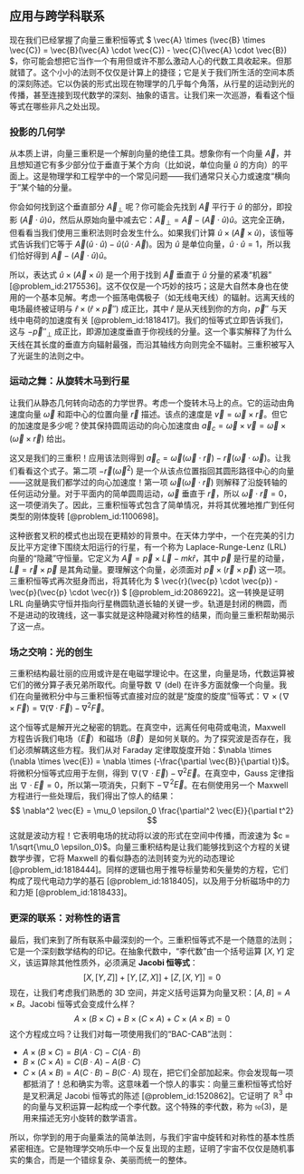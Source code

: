 ## 应用与跨学科联系

现在我们已经掌握了向量三重积恒等式 $ \vec{A} \times (\vec{B} \times \vec{C}) = \vec{B}(\vec{A} \cdot \vec{C}) - \vec{C}(\vec{A} \cdot \vec{B}) $，你可能会想把它当作一个有用但或许不那么激动人心的代数工具收起来。但那就错了。这个小小的法则不仅仅是计算上的捷径；它是关于我们所生活的空间本质的深刻陈述。它以伪装的形式出现在物理学的几乎每个角落，从行星的运动到光的传播，甚至连接到现代数学的深刻、抽象的语言。让我们来一次巡游，看看这个恒等式在哪些非凡之处出现。

### 投影的几何学

从本质上讲，向量三重积是一个解剖向量的绝佳工具。想象你有一个向量 $\vec{A}$，并且想知道它有多少部分位于垂直于某个方向（比如说，单位向量 $\hat{u}$ 的方向）的平面上。这是物理学和工程学中的一个常见问题——我们通常只关心力或速度“横向于”某个轴的分量。

你会如何找到这个垂直部分 $\vec{A}_{\perp}$ 呢？你可能会先找到 $\vec{A}$ 平行于 $\hat{u}$ 的部分，即投影 $(\vec{A} \cdot \hat{u})\hat{u}$，然后从原始向量中减去它：$\vec{A}_{\perp} = \vec{A} - (\vec{A} \cdot \hat{u})\hat{u}$。这完全正确，但看看当我们使用三重积法则时会发生什么。如果我们计算 $\hat{u} \times (\vec{A} \times \hat{u})$，该恒等式告诉我们它等于 $\vec{A}(\hat{u} \cdot \hat{u}) - \hat{u}(\hat{u} \cdot \vec{A})$。因为 $\hat{u}$ 是单位向量，$\hat{u} \cdot \hat{u} = 1$，所以我们恰好得到 $\vec{A} - (\vec{A} \cdot \hat{u})\hat{u}$。

所以，表达式 $\hat{u} \times (\vec{A} \times \hat{u})$ 是一个用于找到 $\vec{A}$ 垂直于 $\hat{u}$ 分量的紧凑“机器” [@problem_id:2175536]。这不仅仅是一个巧妙的技巧；这是大自然本身也在使用的一个基本见解。考虑一个振荡电偶极子（如无线电天线）的辐射。远离天线的电场最终被证明与 $\hat{r} \times (\hat{r} \times \vec{p}'')$ 成正比，其中 $\hat{r}$ 是从天线到你的方向，$\vec{p}''$ 与天线中电荷的加速度有关 [@problem_id:1818417]。我们的恒等式立即告诉我们，这与 $-\vec{p}''_{\perp}$ 成正比，即源加速度垂直于你视线的分量。这一个事实解释了为什么天线在其长度的垂直方向辐射最强，而沿其轴线方向则完全不辐射。三重积被写入了光诞生的法则之中。

### 运动之舞：从旋转木马到行星

让我们从静态几何转向动态的力学世界。考虑一个旋转木马上的点。它的运动由角速度向量 $\vec{\omega}$ 和距中心的位置向量 $\vec{r}$ 描述。该点的速度是 $\vec{v} = \vec{\omega} \times \vec{r}$。但它的加速度是多少呢？使其保持圆周运动的向心加速度由 $\vec{a}_c = \vec{\omega} \times \vec{v} = \vec{\omega} \times (\vec{\omega} \times \vec{r})$ 给出。

这又是我们的三重积！应用该法则得到 $\vec{a}_c = \vec{\omega}(\vec{\omega} \cdot \vec{r}) - \vec{r}(\vec{\omega} \cdot \vec{\omega})$。让我们看看这个式子。第二项 $-\vec{r}(\vec{\omega}^2)$ 是一个从该点位置指回其圆形路径中心的向量——这就是我们都学过的向心加速度！第一项 $\vec{\omega}(\vec{\omega} \cdot \vec{r})$ 则解释了沿旋转轴的任何运动分量。对于平面内的简单圆周运动，$\vec{\omega}$ 垂直于 $\vec{r}$，所以 $\vec{\omega} \cdot \vec{r} = 0$，这一项便消失了。因此，三重积恒等式包含了简单情况，并将其优雅地推广到任何类型的刚体旋转 [@problem_id:1100698]。

这种嵌套叉积的模式也出现在更精妙的背景中。在天体力学中，一个在完美的引力反比平方定律下围绕太阳运行的行星，有一个称为 Laplace-Runge-Lenz (LRL) 向量的“隐藏”守恒量。它定义为 $\vec{A} = \vec{p} \times \vec{L} - mk\hat{r}$，其中 $\vec{p}$ 是行星的动量，$\vec{L} = \vec{r} \times \vec{p}$ 是其角动量。要理解这个向量，必须面对 $\vec{p} \times (\vec{r} \times \vec{p})$ 这一项。三重积恒等式再次挺身而出，将其转化为 $ \vec{r}(\vec{p} \cdot \vec{p}) - \vec{p}(\vec{p} \cdot \vec{r}) $ [@problem_id:2086922]。这一转换是证明 LRL 向量确实守恒并指向行星椭圆轨道长轴的关键一步。轨道是封闭的椭圆，而不是进动的玫瑰线，这一事实就是这种隐藏对称性的结果，而向量三重积帮助揭示了这一点。

### 场之交响：光的创生

三重积结构最壮丽的应用或许是在电磁学理论中。在这里，向量是场，代数运算被它们的微分算子表兄弟所取代。向量导数 $\nabla$ (del) 在许多方面就像一个向量。我们在向量微积分中与三重积恒等式直接对应的就是“旋度的旋度”恒等式：$\nabla \times (\nabla \times \vec{F}) = \nabla(\nabla \cdot \vec{F}) - \nabla^2 \vec{F}$。

这个恒等式是解开光之秘密的钥匙。在真空中，远离任何电荷或电流，Maxwell 方程告诉我们电场（$\vec{E}$）和磁场（$\vec{B}$）是如何关联的。为了探究波是否存在，我们必须解耦这些方程。我们从对 Faraday 定律取旋度开始：$\nabla \times (\nabla \times \vec{E}) = \nabla \times (-\frac{\partial \vec{B}}{\partial t})$。将微积分恒等式应用于左侧，得到 $\nabla(\nabla \cdot \vec{E}) - \nabla^2 \vec{E}$。在真空中，Gauss 定律指出 $\nabla \cdot \vec{E} = 0$，所以第一项消失，只剩下 $-\nabla^2 \vec{E}$。在右侧使用另一个 Maxwell 方程进行一些处理后，我们得出了惊人的结果：
$$ \nabla^2 \vec{E} = \mu_0 \epsilon_0 \frac{\partial^2 \vec{E}}{\partial t^2} $$
这就是波动方程！它表明电场的扰动将以波的形式在空间中传播，而波速为 $c = 1/\sqrt{\mu_0 \epsilon_0}$。向量三重积结构是让我们能够找到这个方程的关键数学步骤，它将 Maxwell 的看似静态的法则转变为光的动态理论 [@problem_id:1818444]。同样的逻辑也用于推导标量势和矢量势的方程，它们构成了现代电动力学的基石 [@problem_id:1818405]，以及用于分析磁场中的力和力矩 [@problem_id:1818433]。

### 更深的联系：对称性的语言

最后，我们来到了所有联系中最深刻的一个。三重积恒等式不是一个随意的法则；它是一个深刻数学结构的印记。在抽象代数中，“李代数”由一个括号运算 $[X, Y]$ 定义，该运算除其他性质外，必须满足 **Jacobi 恒等式**：
$$ [X, [Y, Z]] + [Y, [Z, X]] + [Z, [X, Y]] = 0 $$
现在，让我们考虑我们熟悉的 3D 空间，并定义括号运算为向量叉积：$[A, B] = A \times B$。Jacobi 恒等式会变成什么样？
$$ A \times (B \times C) + B \times (C \times A) + C \times (A \times B) = 0 $$
这个方程成立吗？让我们对每一项使用我们的“BAC-CAB”法则：
- $A \times (B \times C) = B(A \cdot C) - C(A \cdot B)$
- $B \times (C \times A) = C(B \cdot A) - A(B \cdot C)$
- $C \times (A \times B) = A(C \cdot B) - B(C \cdot A)$
现在，把它们全部加起来。你会发现每一项都抵消了！总和确实为零。这意味着一个惊人的事实：向量三重积恒等式恰好是叉积满足 Jacobi 恒等式的陈述 [@problem_id:1520862]。它证明了 $\mathbb{R}^3$ 中的向量与叉积运算一起构成一个李代数。这个特殊的李代数，称为 $\mathfrak{so}(3)$，是用来描述无穷小旋转的数学语言。

所以，你学到的用于向量乘法的简单法则，与我们宇宙中旋转和对称性的基本性质紧密相连。它是物理学交响乐中一个反复出现的主题，证明了宇宙不仅仅是随机事实的集合，而是一个错综复杂、美丽而统一的整体。